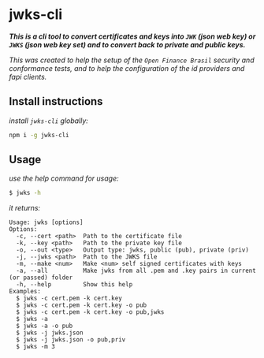 # jwks-cli 

___This is a cli tool to convert certificates and keys into `JWK` (json web key) or `JWKS` (json web key set) and to convert back to private and public keys.___

_This was created to help the setup of the `Open Finance Brasil` security and conformance tests, and to help the configuration of the id providers and fapi clients._


## Install instructions
_install `jwks-cli` globally:_
```bash
npm i -g jwks-cli
```

## Usage
_use the help command for usage:_
```bash
$ jwks -h
```
_it returns:_
```text
Usage: jwks [options]
Options:
  -c, --cert <path>  Path to the certificate file
  -k, --key <path>   Path to the private key file
  -o, --out <type>   Output type: jwks, public (pub), private (priv)
  -j, --jwks <path>  Path to the JWKS file
  -m, --make <num>   Make <num> self signed certificates with keys
  -a, --all          Make jwks from all .pem and .key pairs in current (or passed) folder
  -h, --help         Show this help
Examples:
  $ jwks -c cert.pem -k cert.key
  $ jwks -c cert.pem -k cert.key -o pub
  $ jwks -c cert.pem -k cert.key -o pub,jwks
  $ jwks -a
  $ jwks -a -o pub
  $ jwks -j jwks.json
  $ jwks -j jwks.json -o pub,priv
  $ jwks -m 3
```
